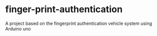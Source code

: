 # finger-print-authentication
A project based on the fingerprint authentication vehicle system using Arduino uno 
